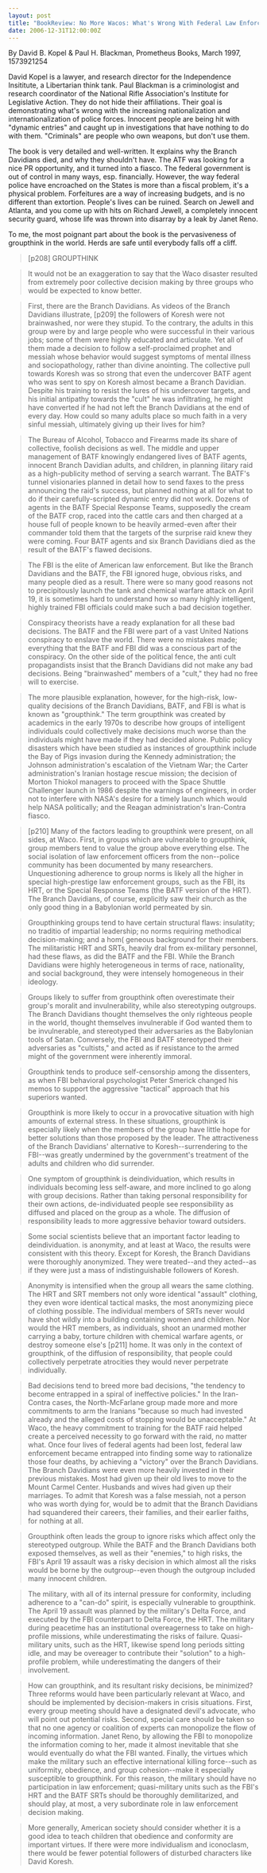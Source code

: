 ```yaml
---
layout: post
title: "BookReview: No More Wacos: What's Wrong With Federal Law Enforcement and How to Fix It"
date: 2006-12-31T12:00:00Z
---
```

By David B. Kopel & Paul H. Blackman, Prometheus Books, March 1997, 1573921254

David Kopel is a lawyer, and research director for the Independence
Insititute, a Libertarian think tank.  Paul Blackman is a
criminologist and research coordinator of the National Rifle
Association's Institute for Legislative Action.  They do not hide
their affiliations.  Their goal is demonstrating what's wrong with the
increasing nationalization and internationalization of police forces.
Innocent people are being hit with "dynamic entries" and caught up in
investigations that have nothing to do with them.  "Criminals" are
people who own weapons, but don't use them.

The book is very detailed and well-written.  It explains why the
Branch Davidians died, and why they shouldn't have.  The ATF was
looking for a nice PR opportunity, and it turned into a fiasco.  The
federal government is out of control in many ways, esp. financially.
However, the way federal police have encroached on the States is more
than a fiscal problem, it's a physical problem. Forfeitures are a way of
increasing budgets, and is no different than extortion.  People's
lives can be ruined.  Search on Jewell and Atlanta, and you come up
with hits on Richard Jewell, a completely innocent security guard,
whose life was thrown into disarray by a leak by Janet Reno.

To me, the most poignant part about the book is the pervasiveness of
groupthink in the world.  Herds are safe until everybody falls off a
cliff.


> [p208] GROUPTHINK



> It would not be an exaggeration to say that the Waco disaster resulted
> from extremely poor collective decision making by three groups who would
> be expected to know better.



> First, there are the Branch Davidians. As videos of the Branch
> Davidians illustrate, [p209] the followers of Koresh were not
> brainwashed, nor were they stupid. To the contrary, the adults in this
> group were by and large people who were successful in their various
> jobs; some of them were highly educated and articulate. Yet all of
> them made a decision to follow a self-proclaimed prophet and messiah
> whose behavior would suggest symptoms of mental illness and
> sociopathology, rather than divine anointing. The collective pull
> towards Koresh was so strong that even the undercover BATF agent who
> was sent to spy on Koresh almost became a Branch Davidian. Despite his
> training to  resist the lures of his undercover targets, and his
> initial antipathy towards the "cult" he was infiltrating, he might
> have converted if he had not left the Branch Davidians at the end of
> every day. How could so many adults place so much faith in a very
> sinful messiah, ultimately giving up their lives for him?



> The Bureau of Alcohol, Tobacco and Firearms made its share of
> collective, foolish decisions as well. The middle and upper management
> of BATF knowingly endangered lives of BATF agents, innocent Branch
> Davidian adults, and children, in planning ilitary raid as a
> high-publicity method of serving a search warrant. The BATF's tunnel
> visionaries planned in detail how to send faxes to the press
> announcing the raid's success, but planned nothing at all for what to
> do if their carefully-scripted dynamic entry did not work. Dozens of
> agents in the BATF Special Response Teams, supposedly the cream of the
> BATF crop, raced into the cattle cars and then charged at a house full
> of people known to be heavily armed-even after their commander told
> them that the targets of the surprise raid knew they were coming. Four
> BATF agents and six Branch Davidians died as the result of the BATF's
> flawed decisions.



> The FBI is the elite of American law enforcement. But like the Branch
> Davidians and the BATF, the FBI ignored huge, obvious risks, and many
> people died as a result. There were so many good reasons not to
> precipitously launch the tank and chemical warfare attack on April 19,
> it is sometimes hard to understand how so many highly intelligent,
> highly trained FBI officials could make such a bad decision together.



> Conspiracy theorists have a ready explanation for all these bad
> decisions. The BATF and the FBI were part of a vast United Nations
> conspiracy to enslave the world.  There were no mistakes made;
> everything that the BATF and FBI did was a conscious part of the
> conspiracy. On the other side of the political fence, the anti cult
> propagandists insist that the Branch Davidians did not make any bad
> decisions. Being "brainwashed" members of a "cult," they had no free
> will to exercise.



> The more plausible explanation, however, for the high-risk,
> low-quality decisions of the Branch Davidians, BATF, and FBl is what
> is known as "groupthink." The term groupthink was created by academics
> in the early 1970s to describe how groups of intelligent individuals
> could collectively make decisions much worse than the individuals
> might have made if they had decided alone. Public policy disasters
> which have been studied as instances of groupthink include the Bay of
> Pigs invasion during the Kennedy administration; the Johnson
> administration's escalation of the Vietnam War; the Carter
> administration's Iranian hostage rescue mission; the decision of
> Morton Thiokol managers to proceed with the Space Shuttle Challenger
> launch in 1986 despite the warnings of engineers, in order not to
> interfere with NASA's desire for a timely launch which would help NASA
> politically; and the Reagan administration's Iran-Contra fiasco.



> [p210] Many of the factors leading to groupthink were present, on all
> sides, at Waco.  First, in groups which are vulnerable to groupthink,
> group members tend to value the group above everything else. The
> social isolation of law enforcement officers from the non--police
> community has been documented by many researchers. Unquestioning
> adherence to group norms is likely all the higher in special
> high-prestige law enforcement groups, such as the FBI, its HRT, or the
> Special Response Teams (the BATF version of the HRT). The Branch
> Davidians, of course, explicitly saw their church as the only good
> thing in a Babylonian world permeated by sin.



> Groupthinking groups tend to have certain structural flaws:
> insulatity; no traditio of impartial leadership; no norms requiring
> methodical decision-making; and a hom( geneous background for their
> members. The militaristic HRT and SRTs, heavily dral from ex-military
> personnel, had these flaws, as did the BATF and the FBI. While the
> Branch Davidians were highly heterogeneous in terms of race,
> nationality, and social background, they were intensely homogeneous in
> their ideology.



> Groups likely to suffer from groupthink often overestimate their
> group's moralit and invulnerability, while also stereotyping
> outgroups. The Branch Davidians thought themselves the only righteous
> people in the world, thought themselves invulnerable if God wanted
> them to be invulnerable, and stereotyped their adversaries as the
> Babylonian tools of Satan. Conversely, the FBI and BATF stereotyped
> their adversaries as "cultists," and acted as if resistance to the
> armed might of the government were inherently immoral.



> Groupthink tends to produce self-censorship among the dissenters, as
> when FBI behavioral psychologist Peter Smerick changed his memos to
> support the aggressive "tactical" approach that his superiors wanted.



> Groupthink is more likely to occur in a provocative situation with
> high amounts of external stress. In these situations, groupthink is
> especially likely when the members of the group have little hope for
> better solutions than those proposed by the leader. The attractiveness
> of the Branch Davidians' alternative to Koresh--surrendering to the
> FBI--was greatly undermined by the government's treatment of the
> adults and children who did surrender.



> One symptom of groupthink is deindividuation, which results in
> individuals becoming less self-aware, and more inclined to go along
> with group decisions. Rather than taking personal responsibility for
> their own actions, de-individuated people see responsibility as
> diffused and placed on the group as a whole. The diffusion of
> responsibility leads to more aggressive behavior toward outsiders.



> Some social scientists believe that an important factor leading to
> deindividuation. is anonymity, and at least at Waco, the results were
> consistent with this theory. Except for Koresh, the Branch Davidians
> were thoroughly anonymized. They were treated--and they acted--as if
> they were just a mass of indistinguishable followers of Koresh.



> Anonymity is intensified when the group all wears the same
> clothing. The HRT and SRT members not only wore identical "assault"
> clothing, they even wore identical tactical masks, the most
> anonymizing piece of clothing possible. The individual members of SRTs
> never would have shot wildly into a building containing women and
> children. Nor would the HRT members, as individuals, shoot an unarmed
> mother carrying a baby, torture children with chemical warfare agents,
> or destroy someone else's [p211] home.  It was only in the context of
> groupthink, of the diffusion of responsibility, that people could
> collectively perpetrate atrocities they would never perpetrate
> individually.



> Bad decisions tend to breed more bad decisions, "the tendency to
> become entrapped in a spiral of ineffective policies." In the
> Iran-Contra cases, the North-McFarlane group made more and more
> commitments to arm the Iranians "because so much had invested already
> and the alleged costs of stopping would be unacceptable." At Waco, the
> heavy commitment to training for the BATF raid helped create a
> perceived necessity to go forward with the raid, no matter what. Once
> four lives of federal agents had been lost, federal law enforcement
> became entrapped into finding some way to rationalize those four
> deaths, by achieving a "victory" over the Branch Davidians. The Branch
> Davidians were even more heavily invested in their previous
> mistakes. Most had given up their old lives to move to the Mount
> Carmel Center. Husbands and wives had given up their marriages. To
> admit that Koresh was a false messiah, not a person who was worth
> dying for, would be to admit that the Branch Davidians had squandered
> their careers, their families, and their earlier faiths, for nothing
> at all.



> Groupthink often leads the group to ignore risks which affect only the
> stereotyped outgroup. While the BATF and the Branch Davidians both
> exposed themselves, as well as their "enemies," to high risks, the
> FBI's April 19 assault was a risky decision in which almost all the
> risks would be borne by the outgroup--even though the outgroup
> included many innocent children.



> The military, with all of its internal pressure for conformity,
> including adherence to a "can-do" spirit, is especially vulnerable to
> groupthink. The April 19 assault was planned by the military's Delta
> Force, and executed by the FBI counterpart to Delta Force, the
> HRT. The military during peacetime has an institutional overeagerness
> to take on high-profile missions, while underestimating the risks of
> failure. Quasi-military units, such as the HRT, likewise spend long
> periods sitting idle, and may be overeager to contribute their
> "solution" to a high-profile problem, while underestimating the
> dangers of their involvement.



> How can groupthink, and its resultant risky decisions, be minimized?
> Three reforms would have been particularly relevant at Waco, and
> should be implemented by decision-makers in crisis situations. First,
> every group meeting should have a designated devil's advocate, who
> will point out potential risks. Second, special care should be taken
> so that no one agency or coalition of experts can monopolize the flow
> of incoming information. Janet Reno, by allowing the FBI to monopolize
> the information coming to her, made it almost inevitable that she
> would eventually do what the FBI wanted. Finally, the virtues which
> make the military such an effective international killing force--such
> as uniformity, obedience, and group cohesion--make it especially
> susceptible to groupthink. For this reason, the military should have
> no participation in law enforcement; quasi-military units such as the
> FBI's HRT and the BATF SRTs should be thoroughly demilitarized, and
> should play, at most, a very subordinate role in law enforcement
> decision making.



> More generally, American society should consider whether it is a good
> idea to teach children that obedience and conformity are important
> virtues. If there were more individualism and iconoclasm, there would
> be fewer potential followers of disturbed characters like David
> Koresh.
> 



